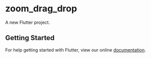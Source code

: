 # zoom_drag_drop

A new Flutter project.

## Getting Started

For help getting started with Flutter, view our online
[documentation](https://flutter.io/).
